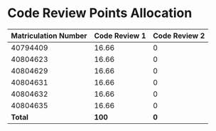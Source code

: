 # Code Review Points Allocation

| Matriculation Number | Code Review 1 | Code Review 2 |
|----------------------|---------------|-----------|
| 40794409             | 16.66         | 0         |
| 40804623             | 16.66         | 0         |
| 40804629             | 16.66         | 0         |
| 40804631             | 16.66         | 0         |
| 40804632             | 16.66         | 0         |
| 40804635             | 16.66         | 0         |
| **Total**            | **100**       | **0**     |


